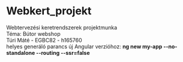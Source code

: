 # Webkert_projekt
Webtervezési keretrendszerek projektmunka  
Téma: Bútor webshop  
Túri Máté - EGBC82 - h165760  
helyes generáló parancs új Angular verzióhoz: **ng new my-app --no-standalone --routing --ssr=false**
